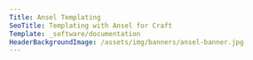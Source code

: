 ```yaml
---
Title: Ansel Templating
SeoTitle: Templating with Ansel for Craft
Template: _software/documentation
HeaderBackgroundImage: /assets/img/banners/ansel-banner.jpg
---
```

